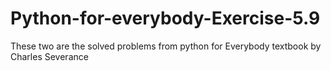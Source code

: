 # Python-for-everybody-Exercise-5.9
These two are the solved problems from python for Everybody textbook by Charles Severance
